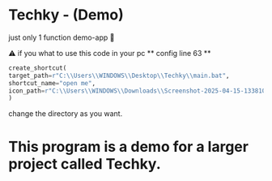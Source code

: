 # Techky - (Demo)
just only 1 function demo-app 👾

⚠️ if you what to use this code in your pc
** config line 63 **

```python
create_shortcut(
target_path=r"C:\\Users\\WINDOWS\\Desktop\\Techky\\main.bat",
shortcut_name="open me",
icon_path=r"C:\\Users\\WINDOWS\\Downloads\\Screenshot-2025-04-15-133810.ico"
)
```

change the directory as you want.

# This program is a demo for a larger project called Techky.
